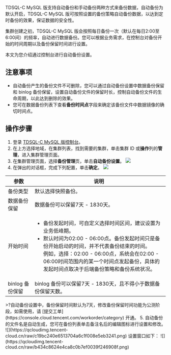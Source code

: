 TDSQL-C MySQL 版支持自动备份和手动备份两种方式来备份数据，自动备份为默认开启，TDSQL-C MySQL 版可按照设置的备份策略自动备份数据，以达到定时备份的效果，保证数据的安全性。

集群创建之初，TDSQL-C MySQL 版会按照每日备份一次（默认在每日2:00至6:00间）的频率，自动进行数据备份。您可以根据业务需求，在控制台对备份开始的时间周期以及备份保留时间进行设置。

本文为您介绍通过控制台进行自动备份设置。

## 注意事项
- 自动备份产生的备份文件不可删除，您可以通过自动备份设置中数据备份保留和 binlog 备份保留，设置自动备份文件的保留时长，控制自动备份文件的生命周期，以此达到删除的效果。
- 您可在数据备份列表下查看**备份时间点**字段来确定该备份文件中数据镜像的确切时间点。

## 操作步骤
1. 登录 [TDSQL-C MySQL 版控制台](https://console.cloud.tencent.com/cynosdb)。
2. 在上方选择地域，在集群列表，找到需要的集群，单击集群 ID 或**操作**列的**管理**，进入集群管理页面。
3. 在集群管理页面，选择**备份管理**页，单击**自动备份设置**。
![](https://qcloudimg.tencent-cloud.cn/raw/f59abf295efce67e24b2d3614fc8529d.png)
4. 在弹出的对话框，完成下列配置，单击**确定**。
![](https://qcloudimg.tencent-cloud.cn/raw/f95c7518cac42c66ec692f4f69c13c07.png)
<table>
<thead><tr><th>参数</th><th>说明</th></tr></thead>
<tbody>
<tr>
<td>备份类型</td><td>默认选择快照备份。</td></tr>
<tr>
<td>数据备份保留</td><td>数据备份可以保留7天 - 1830天。</td></tr>
<tr>
<td>开始时间</td>
<td><ul><li>备份发起时间，可自定义选择时间区间，建议设置为业务低峰期。
<li>默认时间为02:00 - 06:00点。备份发起时间只是备份开始启动的时间，并不代表备份结束的时间。<br>例如，选择：02:00 - 06:00点，系统会在02:00 - 06:00时间范围内的某一个时间点发起备份，具体的发起时间点取决于后端备份策略和备份系统状况。</td></tr>
<tr>
<td>binlog 备份保留</td><td>binlog 备份可以保留7天 - 1830天，且不得小于数据备份保留天数。</td></tr>
</tbody></table>
>?自动备份设置中，备份保留时间默认为7天，修改备份保留时间功能为公测阶段，如需使用，请 [提交工单](https://console.cloud.tencent.com/workorder/category) 开通。
5. 自动备份的文件名是自动生成，您可在备份列表单击备注名后的编辑图标进行设置和修改。
![](https://qcloudimg.tencent-cloud.cn/raw/c19bc240e6513704a6c1f008e5eb3241.png)
设置窗口如下：
![](https://qcloudimg.tencent-cloud.cn/raw/b434c8624e4ca8c0b7ef0039f246908f.png)
